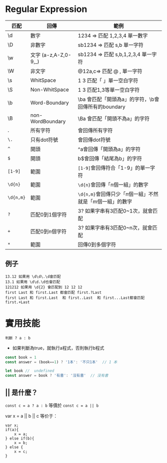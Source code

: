 
# Regular Expression


| 匹配  |  回傳 |  範例 |  
|---|---|---|
| \d | 數字  | 1234 => 匹配 1,2,3,4 單一數字|
| \D  | 非數字  | sb1234 => 匹配 s,b 單一字符||
| \w  | 文字 (a-z,A-Z,0-9,_)  | sb1234 => 匹配 s,b,1,2,3,4 單一字符||
| \W  | 非文字  |@12a,c=> 匹配 @ , 單一字符||
| \s  | WhitSpace | 1 3 匹配「 」單一空白字符|
| \S |  Non-WhitSpace |1 3 匹配1,3等單一空白字符 |
| \b |  Word-Boundary | \ba 會匹配「開頭為a」的字符，\b會回傳所有的boundary|
| \B |  non-WordBoundary |\Ba 會匹配「開頭不為a」的字符 |
| . |  所有字符 |會回傳所有字符|
| `\.` | 只有dot符號  |會回傳dot符號 |
| `^` | 開頭  | ^a會回傳「開頭為a」的字符 |
| `$` | 開頭  | b$會回傳「結尾為b」的字符 |
| `[1-9]` | 範圍  | `[1-9]`會回傳符合「1-9」的單一字符 |
| `\d{n}` | 範圍  | `\d{n}`會回傳「n個一組」的數字 |
| `\d{n,m}` | 範圍  | `\d{n,m}`會回傳只少「n個一組」不然就是「m個一組」的數字 |
| `?` | 匹配0到1個字符   | 3? 如果字串有3匹配0~1次，就會匹配 |
| `+` | 匹配0到n個字符   | 3? 如果字串有3匹配0~n次，就會匹配 |
| `*` | 範圍  | 回傳0到多個字符 |


## 例子

```
13.12 如果用 \d\d\.\d會匹配
13.1 如果用 \d\d.\d也會匹配
121212 如果用 \d{2} 會匹配到 12 12 12
first Last 和 first.Last 都會匹配 first.?Last
first Last 和 first.Last  和 first..Last  和 first...Last都會匹配 first.+Last
```


# 實用技能


 `判斷 ? a : b`
- 如果判斷為true，就執行a程式，否則執行b程式 



```js
const book = 1 
const answer = (book==1) ? '1本': '不只1本'  // 1 本

```

```js 
let book //  undefined
const answer = book ? '有書': '沒有書'  // 沒有書
```
##  ||  是什麼？


`const c = a ? a : b`
等價於
`const c = a || b`


var x = a || b || c 等价于：

```
var x;
if(a){
    x = a;
} else if(b){
    x = b;
} else {
    x = c;
}
```